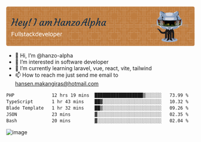 ![Header](./github-header-image.png)

- 👋 Hi, I’m @hanzo-alpha
- 👀 I’m interested in software developer
- 🌱 I’m currently learning laravel, vue, react, vite, tailwind
- 📫 How to reach me just send me email to hansen.makangiras@hotmail.com 

<!---
hanzo-alpha/hanzo-alpha is a ✨ special ✨ repository because its `README.md` (this file) appears on your GitHub profile.
You can click the Preview link to take a look at your changes.
--->

<!--START_SECTION:waka-->

```txt
PHP              12 hrs 19 mins  ██████████████████▒░░░░░░   73.99 %
TypeScript       1 hr 43 mins    ██▓░░░░░░░░░░░░░░░░░░░░░░   10.32 %
Blade Template   1 hr 32 mins    ██▒░░░░░░░░░░░░░░░░░░░░░░   09.26 %
JSON             23 mins         ▓░░░░░░░░░░░░░░░░░░░░░░░░   02.35 %
Bash             20 mins         ▓░░░░░░░░░░░░░░░░░░░░░░░░   02.04 %
```

<!--END_SECTION:waka-->

![image](https://github.com/hanzo-alpha/hanzo-alpha/assets/111342797/c4bd2977-6123-4017-8652-6e166259b484)

